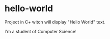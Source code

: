# hello-world
Project in C+ witch will display "Hello World" text.

I'm a student of Computer Science!
